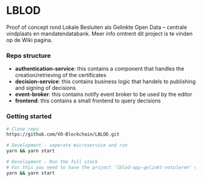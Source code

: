 # LBLOD

Proof of concept rond Lokale Besluiten als Gelinkte Open Data – centrale vindplaats en mandatendatabank.
Meer info omtrent dit project is te vinden op de Wiki pagina.

### Repo structure

- **authentication-service**: this contains a component that handles the creation/retrieving of the certificates
- **decision-service**: this contains business logic that handels to publishing and signing of decisions
- **event-broker**: this contains notify event broker to be used by the editor
- **frontend**: this contains a small frontend to query decisions

### Getting started

```bash
# Clone repo
https://github.com/VO-Blockchain/LBLOD.git

# Development - seperate microservice and run
yarn && yarn start

# Development - Run the full stack
# For this you need to have the project 'lblod-app-gelinkt-notuleren' next to this folder and run
yarn && yarn start
```
